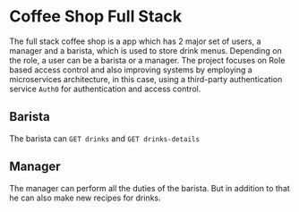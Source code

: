 # Coffee Shop Full Stack

The full stack coffee shop is a app which has 2 major set of users, a manager and a barista, which is used to store drink menus.
Depending on the role, a user can be a barista or a manager. The project focuses on Role based access control and also improving systems by employing a microservices architecture, in this case, using a third-party authentication service ``Auth0`` for authentication and access control.

## Barista
The barista can ``GET drinks`` and ``GET drinks-details``


## Manager

The manager can perform all the duties of the barista. But in addition to that he can also make new recipes for drinks.
